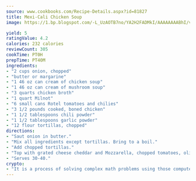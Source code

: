 ```yaml
---
source: www.cookbooks.com/Recipe-Details.aspx?id=81827
title: Mexi-Cali Chicken Soup
image: https://1.bp.blogspot.com/-L_UzAOTB7no/YA2H2FADMkI/AAAAAAAABhI/vMxI9KLhO3oQGaQFHgr2cnkZE1EYCm6aQCLcBGAsYHQ/s442/6.png

yield: 5
ratingValue: 4.2
calories: 232 calories
reviewCount: 305
cookTime: PT0H
prepTime: PT40M
ingredients:
- "2 cups onion, chopped"
- "butter or margarine"
- "1 46 oz can cream of chicken soup"
- "1 46 oz can cream of mushroom soup"
- "3 quarts chicken broth"
- "1 quart Milnot"
- "6 small cans Rotel tomatoes and chilies"
- "3 1/2 pounds cooked, boned chicken"
- "1 1/2 tablespoons chili powder"
- "1 1/2 tablespoons garlic powder"
- "12 flour tortillas, chopped"
directions:
- "Saut onion in butter."
- "Mix all ingredients except tortillas. Bring to a boil."
- "Add chopped tortillas."
- "Top with grated cheese cheddar and Mozzarella, chopped tomatoes, olives, crushed tortilla chips and chopped green onions."
- "Serves 30-40."
crypto:
- "It is a process of solving complex math problems using those computers which run bitcoin software."
---
```

